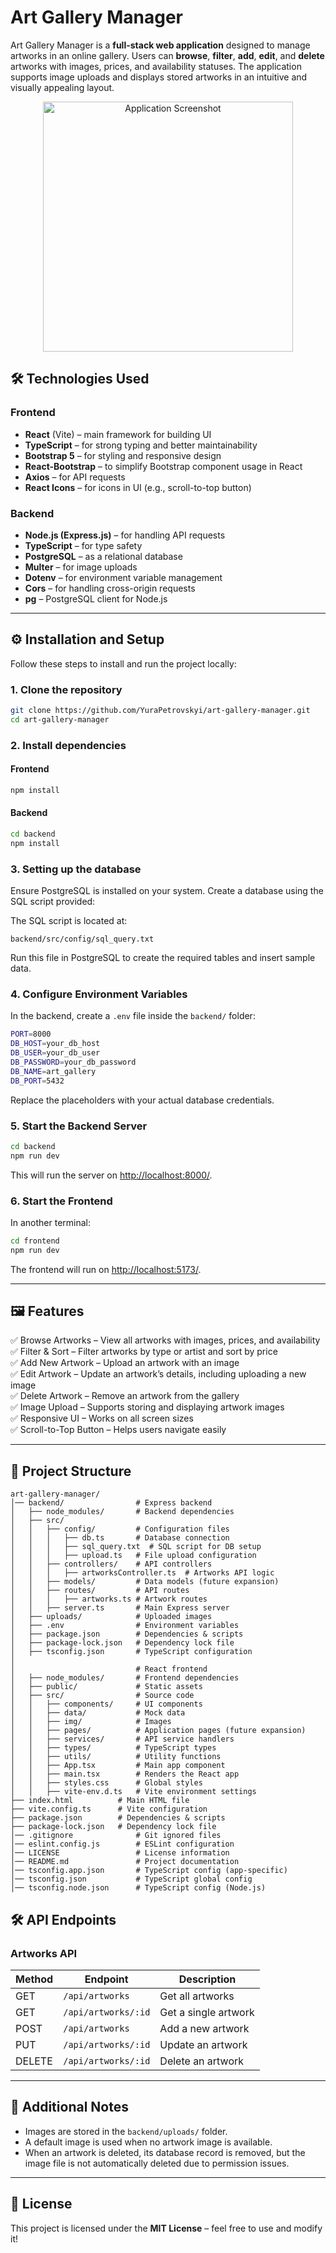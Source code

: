 # Art Gallery Manager

Art Gallery Manager is a **full-stack web application** designed to manage artworks in an online gallery. Users can **browse**, **filter**, **add**, **edit**, and **delete** artworks with images, prices, and availability statuses. The application supports image uploads and displays stored artworks in an intuitive and visually appealing layout.

<p align="center">
  <img src="/img/screenshot.jpg" alt="Application Screenshot" width="400"/>  
</p>

## 🛠️ Technologies Used

### **Frontend**
- **React** (Vite) – main framework for building UI
- **TypeScript** – for strong typing and better maintainability
- **Bootstrap 5** – for styling and responsive design
- **React-Bootstrap** – to simplify Bootstrap component usage in React
- **Axios** – for API requests
- **React Icons** – for icons in UI (e.g., scroll-to-top button)

### **Backend**
- **Node.js (Express.js)** – for handling API requests
- **TypeScript** – for type safety
- **PostgreSQL** – as a relational database
- **Multer** – for image uploads
- **Dotenv** – for environment variable management
- **Cors** – for handling cross-origin requests
- **pg** – PostgreSQL client for Node.js

---

## ⚙️ Installation and Setup

Follow these steps to install and run the project locally:

### **1. Clone the repository**

```sh
git clone https://github.com/YuraPetrovskyi/art-gallery-manager.git
cd art-gallery-manager
```

### **2. Install dependencies**

#### Frontend
```sh
npm install
```

#### Backend
```sh
cd backend
npm install
```

### **3. Setting up the database**
Ensure PostgreSQL is installed on your system.
Create a database using the SQL script provided:

The SQL script is located at:

```
backend/src/config/sql_query.txt
```

Run this file in PostgreSQL to create the required tables and insert sample data.

### **4. Configure Environment Variables**
In the backend, create a `.env` file inside the `backend/` folder:

```sh
PORT=8000
DB_HOST=your_db_host
DB_USER=your_db_user
DB_PASSWORD=your_db_password
DB_NAME=art_gallery
DB_PORT=5432
```

Replace the placeholders with your actual database credentials.

### **5. Start the Backend Server**

```sh
cd backend
npm run dev
```

This will run the server on [http://localhost:8000/](http://localhost:8000/).

### **6. Start the Frontend**
In another terminal:

```sh
cd frontend
npm run dev
```

The frontend will run on [http://localhost:5173/](http://localhost:5173/).

---

## 🖼️ Features

✅ Browse Artworks – View all artworks with images, prices, and availability  
✅ Filter & Sort – Filter artworks by type or artist and sort by price  
✅ Add New Artwork – Upload an artwork with an image  
✅ Edit Artwork – Update an artwork’s details, including uploading a new image  
✅ Delete Artwork – Remove an artwork from the gallery  
✅ Image Upload – Supports storing and displaying artwork images  
✅ Responsive UI – Works on all screen sizes  
✅ Scroll-to-Top Button – Helps users navigate easily  

---

## 📁 Project Structure

```
art-gallery-manager/
│── backend/                # Express backend
│   ├── node_modules/       # Backend dependencies
│   ├── src/
│   │   ├── config/         # Configuration files
│   │   │   ├── db.ts       # Database connection
│   │   │   ├── sql_query.txt  # SQL script for DB setup
│   │   │   ├── upload.ts   # File upload configuration
│   │   ├── controllers/    # API controllers
│   │   │   ├── artworksController.ts  # Artworks API logic
│   │   ├── models/         # Data models (future expansion)
│   │   ├── routes/         # API routes
│   │   │   ├── artworks.ts # Artwork routes
│   │   ├── server.ts       # Main Express server
│   ├── uploads/            # Uploaded images
│   ├── .env                # Environment variables
│   ├── package.json        # Dependencies & scripts
│   ├── package-lock.json   # Dependency lock file
│   ├── tsconfig.json       # TypeScript configuration
│
│                           # React frontend
│   ├── node_modules/       # Frontend dependencies
│   ├── public/             # Static assets
│   ├── src/                # Source code
│   │   ├── components/     # UI components
│   │   ├── data/           # Mock data
│   │   ├── img/            # Images
│   │   ├── pages/          # Application pages (future expansion)
│   │   ├── services/       # API service handlers
│   │   ├── types/          # TypeScript types
│   │   ├── utils/          # Utility functions 
│   │   ├── App.tsx         # Main app component
│   │   ├── main.tsx        # Renders the React app
│   │   ├── styles.css      # Global styles
│   │   ├── vite-env.d.ts   # Vite environment settings
├── index.html          # Main HTML file
├── vite.config.ts      # Vite configuration
├── package.json        # Dependencies & scripts
├── package-lock.json   # Dependency lock file
│── .gitignore              # Git ignored files
│── eslint.config.js        # ESLint configuration
│── LICENSE                 # License information
│── README.md               # Project documentation
│── tsconfig.app.json       # TypeScript config (app-specific)
│── tsconfig.json           # TypeScript global config
│── tsconfig.node.json      # TypeScript config (Node.js)
```

## 🛠️ API Endpoints

### **Artworks API**

| Method | Endpoint             | Description             |
|--------|----------------------|-------------------------|
| GET    | `/api/artworks`      | Get all artworks       |
| GET    | `/api/artworks/:id`  | Get a single artwork   |
| POST   | `/api/artworks`      | Add a new artwork      |
| PUT    | `/api/artworks/:id`  | Update an artwork      |
| DELETE | `/api/artworks/:id`  | Delete an artwork      |

---

## 📌 Additional Notes

- Images are stored in the `backend/uploads/` folder.
- A default image is used when no artwork image is available.
- When an artwork is deleted, its database record is removed, but the image file is not automatically deleted due to permission issues.

---

## 📜 License

This project is licensed under the **MIT License** – feel free to use and modify it!
